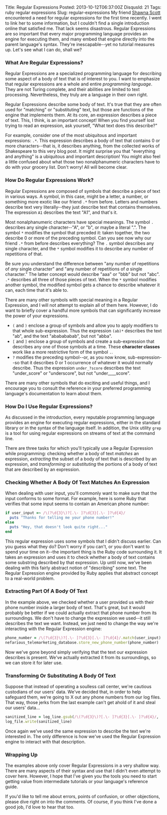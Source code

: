 Title: Regular Expressions
Posted: 2013-10-12T06:37:00Z
DisqusId: 21
Tags:
    ruby
    regular expressions
Slug: regular-expressions
My friend [Shawna Scott](http://shawnacscott.com/blog/) encountered a need for regular expressions for the first time recently. I went to link her to some information, but I couldn't find a single introduction online that satisfied me. That lack seems disastrous. Regular Expressions are so important that every major programming language provides an engine for executing them, and many embed that engine directly into the parent language's syntax. They're inescapable--yet no tutorial measures up. Let's see what I can do, shall we?

### What Are Regular Expressions?

Regular Expressions are a specialized programming language for describing some aspect of a body of text that is of interest to you. I want to emphasize that regular expressions are a whole and entire _programming language_. They are not Turing complete, and their abilities are limited to text processing. Nevertheless, they truly are a language in their own right.

Regular Expressions describe some body of text. It's true that they are often used for "matching" or "substituting" text, but those are functions of the engine that implements them. At its core, an expression describes a piece of text. This, I think, is an important concept! When you find yourself lost trying to read an expression, ask yourself, "What text does this describe?"

For example, consider one of the most ubiquitous and important expressions: `.*`. This expression describes a body of text that contains 0 or more characters--that is, it describes anything, from the collected works of Shakespeare to this very blog post. It might surprise you that "everything and anything" is a ubiquitous and important description! You might also feel a little confused about what those two nonalphanumeric characters have to do with your grocery list. Don't worry! All will become clear.

### How Do Regular Expressions Work?

Regular Expressions are composed of symbols that describe a piece of text in various ways. A symbol, in this case, might be a letter, a number, or something more exotic like our friend `.*` from before. Letters and numbers describe text very literally--they just describe text that contains themselves. The expression `A1` describes the text "A1", and that's it.

Most nonalphanumeric characters have special meanings. The symbol `.` describes any single character--"A", or "b", or maybe a literal ".". The symbol `*` modifies the symbol that preceded it: taken together, the two describe 0 or more of the preceding symbol. Can you see now why our friend `.*` from before describes everything? The `.` symbol describes any single character, and the `*` symbol modifies it to describe any number of repetitions of that.

Be sure you understand the difference between "any number of repetitions of _any_ single character" and "any number of repetitions of _a_ single character." The latter concept would describe "aaa" or "bbb" but not "abc". `.*` describes all three of those pieces of text. When the `*` symbol modifies another symbol, the modified symbol gets a chance to describe whatever it can, each time that it's able to.

There are many other symbols with special meaning in a Regular Expression, and I will not attempt to explain all of them here. However, I do want to briefly cover a handful more symbols that can significantly increase the power of your expressions.

* `(` and `)` enclose a group of symbols and allow you to apply modifiers to that whole sub-expression. Thus the expression `(ab)*` describes the text "ab", and the text "ababababab", but not "abba".
* `[` and `]` enclose a group of symbols and create a sub-expression that describes any one of those symbols at a time. These __character classes__ work like a more restrictive form of the symbol `.`.
* `?` modifies the preceding symbol--or, as you now know, sub-expression--so that it describes 0 or 1 occurrence of whatever it would normally describe. Thus the expression `under_?score` describes the text "under_score" or "underscore", but not "under____score".

There are many other symbols that do exciting and useful things, and I encourage you to consult the reference in your preferred programming language's documentation to learn about them.

### How Do I Use Regular Expressions?

As discussed in the introduction, every reputable programming language provides an engine for executing regular expressions, either in the standard library or in the syntax of the language itself. In addition, the Unix utility `grep` is a tool for using regular expressions on streams of text at the command line.

There are three tasks for which you'll typically use a Regular Expression while programming: checking whether a body of text _matches_ an expression, _extracting_ the subset of a body of text that is described by an expression, and _transforming_ or _substituting_ the portions of a body of text that are described by an expression.

### Checking Whether A Body Of Text Matches An Expression

When dealing with user input, you'll commonly want to make sure that the input conforms to some format. For example, here is some Ruby that verifies that some input seems to contain an American phone number:

``` Ruby
if user_input =~ /\(?\d{3}\)?[.\- ]?\d{3}[.\- ]?\d{4}/
  puts "Thanks for telling me your phone number!"
else
  puts "Hey, that doesn't look quite right..."
end
```

This regular expression uses some symbols that I didn't discuss earlier. Can you guess what they do? Don't worry if you can't, or you don't want to spend your time on it--the important thing is the Ruby code surrounding it. It takes an expression and uses it to check whether a body of text contains some substring described by that expression. Up until now, we've been dealing with this fairly abstract notion of "describing" some text. The Regular Expression engine provided by Ruby applies that abstract concept to a real-world problem.

### Extracting Part Of A Body Of Text

In the example above, we checked whether a user provided us with their phone number inside a larger body of text. That's great, but it would probably be better if we could actually extract that phone number from its surroundings. We don't have to change the expression we used--it still describes the text we want. Instead, we just need to change the way we're interacting with the Regular Expression engine:

``` Ruby
phone_number = /\(?\d{3}\)?[.\- ]?\d{3}[.\- ]?\d{4}/.match(user_input).to_s
nefarious_telemarketing_database.store_new_phone_number(phone_number)
```

Now we've gone beyond simply verifying that the text our expression describes is present. We've actually extracted it from its surroundings, so we can store it for later use.

### Transforming Or Substituting A Body Of Text

Suppose that instead of operating a soulless call center, we're cautious custodians of our users' data. We've decided that, in order to help safeguard them, we're going to X out any phone numbers from our log files. That way, those jerks from the last example can't get ahold of it and steal our users' data...

```Ruby
sanitized_line = log_line.gsub(/\(?\d{3}\)?[.\- ]?\d{3}[.\- ]?\d{4}/, 'XXX-XXX-XXXX')
log_file.write(sanitized_line)
```

Once again we've used the same expression to describe the text we're interested in. The only difference is how we've used the Regular Expression engine to interact with that description.

### Wrapping Up

The examples above only cover Regular Expressions in a very shallow way. There are many aspects of their syntax and use that I didn't even attempt to cover here. However, I hope that I've given you the tools you need to start getting value from intermediate tutorials or your language's reference guide.

If you'd like to tell me about errors, points of confusion, or other objections, please dive right on into the comments. Of course, if you think I've done a good job, I'd love to hear that too.
